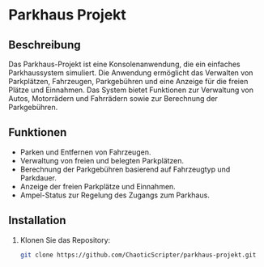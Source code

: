 # Parkhaus Projekt

## Beschreibung

Das Parkhaus-Projekt ist eine Konsolenanwendung, die ein einfaches Parkhaussystem simuliert. 
Die Anwendung ermöglicht das Verwalten von Parkplätzen, Fahrzeugen, Parkgebühren und eine Anzeige für die freien Plätze und Einnahmen. 
Das System bietet Funktionen zur Verwaltung von Autos, Motorrädern und Fahrrädern sowie zur Berechnung der Parkgebühren.

## Funktionen

- Parken und Entfernen von Fahrzeugen.
- Verwaltung von freien und belegten Parkplätzen.
- Berechnung der Parkgebühren basierend auf Fahrzeugtyp und Parkdauer.
- Anzeige der freien Parkplätze und Einnahmen.
- Ampel-Status zur Regelung des Zugangs zum Parkhaus.

## Installation

1. Klonen Sie das Repository:

   ```bash
   git clone https://github.com/ChaoticScripter/parkhaus-projekt.git
